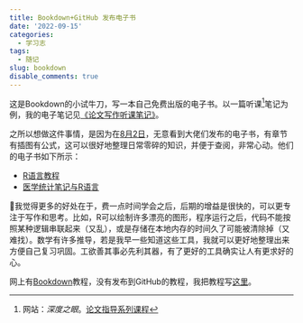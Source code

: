 ```yaml
---
title: Bookdown+GitHub 发布电子书
date: '2022-09-15'
categories:
  - 学习志
tags:
  - 随记
slug: bookdown
disable_comments: true
---
```



这是Bookdown的小试牛刀，写一本自己免费出版的电子书。以一篇听课[^1]笔记为例，我的电子笔记见[《论文写作听课笔记》](https://tang-jay.github.io/EssayNotes/)。

之所以想做这件事情，是因为在[8月2日](https://tang-jay.github.io/cn/2022/08/02/yihui/)，无意看到大佬们发布的电子书，有章节有插图有公式，这可以很好地整理日常零碎的知识，并便于查阅，非常心动。他们的电子书如下所示：

- [R语言教程](https://www.math.pku.edu.cn/teachers/lidf/docs/Rbook/html/_Rbook)
- [医学统计笔记与R语言](https://wxhyihuan.github.io/MedicalStatisNotes/)

🤔我觉得更多的好处在于，费一点时间学会之后，后期的增益是很快的，可以更专注于写作和思考。比如，R可以绘制许多漂亮的图形，程序运行之后，代码不能按照某种逻辑串联起来（又乱），或是存储在本地内存的时间久了可能被清除掉（又难找）。数学有许多推导，若是我早一些知道这些工具，我就可以更好地整理出来方便自己复习巩固。工欲善其事必先利其器，有了更好的工具确实让人有更求好的心。

网上有[Bookdown](https://www.math.pku.edu.cn/teachers/lidf/docs/Rbook/html/_Rbook/bookdown.html)教程，没有发布到GitHub的教程，我把教程写[这里](https://blog.csdn.net/JTang1995/article/details/126876006?csdn_share_tail=%7B%22type%22%3A%22blog%22%2C%22rType%22%3A%22article%22%2C%22rId%22%3A%22126876006%22%2C%22source%22%3A%22JTang1995%22%7D)。

[^1]:网站：_深度之眼_。[论文指导系列课程](https://ai.deepshare.net/detail/p_5f3a40dae4b011878731630e/6)




